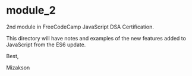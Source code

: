 # module_2

2nd module in FreeCodeCamp JavaScript DSA Certification.

This directory will have notes and examples of the new features added to JavaScript from the ES6 update.

Best, 

Mizakson